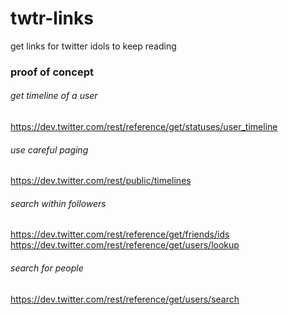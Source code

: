 # twtr-links

get links for twitter idols to keep reading

### proof of concept

###### get timeline of a user
https://dev.twitter.com/rest/reference/get/statuses/user_timeline

###### use careful paging
https://dev.twitter.com/rest/public/timelines

###### search within followers
https://dev.twitter.com/rest/reference/get/friends/ids <br/>
https://dev.twitter.com/rest/reference/get/users/lookup

###### search for people
https://dev.twitter.com/rest/reference/get/users/search
